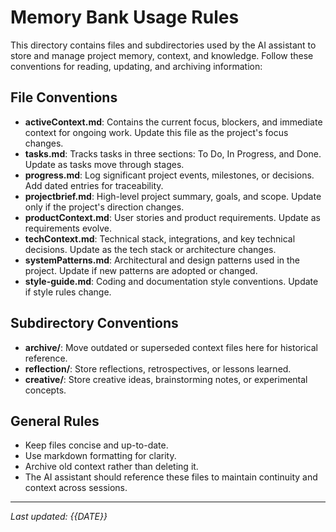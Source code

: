 # Memory Bank Usage Rules

This directory contains files and subdirectories used by the AI assistant to store and manage project memory, context, and knowledge. Follow these conventions for reading, updating, and archiving information:

## File Conventions

- **activeContext.md**: Contains the current focus, blockers, and immediate context for ongoing work. Update this file as the project's focus changes.
- **tasks.md**: Tracks tasks in three sections: To Do, In Progress, and Done. Update as tasks move through stages.
- **progress.md**: Log significant project events, milestones, or decisions. Add dated entries for traceability.
- **projectbrief.md**: High-level project summary, goals, and scope. Update only if the project's direction changes.
- **productContext.md**: User stories and product requirements. Update as requirements evolve.
- **techContext.md**: Technical stack, integrations, and key technical decisions. Update as the tech stack or architecture changes.
- **systemPatterns.md**: Architectural and design patterns used in the project. Update if new patterns are adopted or changed.
- **style-guide.md**: Coding and documentation style conventions. Update if style rules change.

## Subdirectory Conventions

- **archive/**: Move outdated or superseded context files here for historical reference.
- **reflection/**: Store reflections, retrospectives, or lessons learned.
- **creative/**: Store creative ideas, brainstorming notes, or experimental concepts.

## General Rules

- Keep files concise and up-to-date.
- Use markdown formatting for clarity.
- Archive old context rather than deleting it.
- The AI assistant should reference these files to maintain continuity and context across sessions.

---
_Last updated: {{DATE}}_ 
